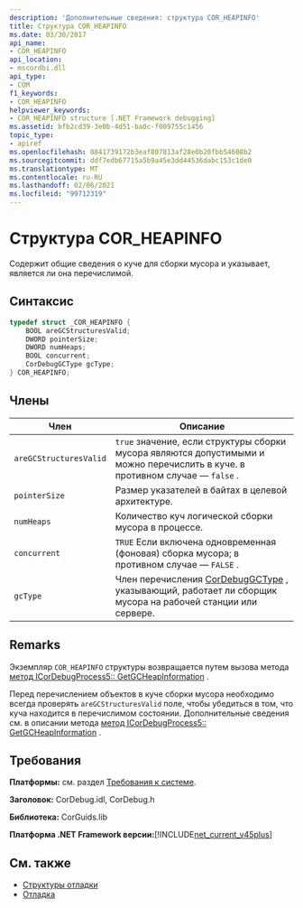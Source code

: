 ```yaml
---
description: 'Дополнительные сведения: структура COR_HEAPINFO'
title: Структура COR_HEAPINFO
ms.date: 03/30/2017
api_name:
- COR_HEAPINFO
api_location:
- mscordbi.dll
api_type:
- COM
f1_keywords:
- COR_HEAPINFO
helpviewer_keywords:
- COR_HEAPINFO structure [.NET Framework debugging]
ms.assetid: bfb2cd39-3e0b-4d51-ba0c-f009755c1456
topic_type:
- apiref
ms.openlocfilehash: 0841739172b3eaf807813af28e0b20fbb54608b2
ms.sourcegitcommit: ddf7edb67715a5b9a45e3dd44536dabc153c1de0
ms.translationtype: MT
ms.contentlocale: ru-RU
ms.lasthandoff: 02/06/2021
ms.locfileid: "99712319"
---
```

# <a name="cor_heapinfo-structure"></a>Структура COR_HEAPINFO

Содержит общие сведения о куче для сборки мусора и указывает, является ли она перечислимой.  
  
## <a name="syntax"></a>Синтаксис  
  
```cpp  
typedef struct _COR_HEAPINFO {  
    BOOL areGCStructuresValid;
    DWORD pointerSize;
    DWORD numHeaps;  
    BOOL concurrent;
    CorDebugGCType gcType;
} COR_HEAPINFO;  
```  
  
## <a name="members"></a>Члены  
  
|Член|Описание|  
|------------|-----------------|  
|`areGCStructuresValid`|`true` значение, если структуры сборки мусора являются допустимыми и можно перечислить в куче. в противном случае — `false` .|  
|`pointerSize`|Размер указателей в байтах в целевой архитектуре.|  
|`numHeaps`|Количество куч логической сборки мусора в процессе.|  
|`concurrent`|`TRUE` Если включена одновременная (фоновая) сборка мусора; в противном случае — `FALSE` .|  
|`gcType`|Член перечисления [CorDebugGCType](cordebuggctype-enumeration.md) , указывающий, работает ли сборщик мусора на рабочей станции или сервере.|  
  
## <a name="remarks"></a>Remarks  

 Экземпляр `COR_HEAPINFO` структуры возвращается путем вызова метода [метод ICorDebugProcess5:: GetGCHeapInformation](icordebugprocess5-getgcheapinformation-method.md) .  
  
 Перед перечислением объектов в куче сборки мусора необходимо всегда проверять `areGCStructuresValid` поле, чтобы убедиться в том, что куча находится в перечислимом состоянии. Дополнительные сведения см. в описании метода [метод ICorDebugProcess5:: GetGCHeapInformation](icordebugprocess5-getgcheapinformation-method.md) .  
  
## <a name="requirements"></a>Требования  

 **Платформы:** см. раздел [Требования к системе](../../get-started/system-requirements.md).  
  
 **Заголовок:** CorDebug.idl, CorDebug.h  
  
 **Библиотека:** CorGuids.lib  
  
 **Платформа .NET Framework версии:**[!INCLUDE[net_current_v45plus](../../../../includes/net-current-v45plus-md.md)]  
  
## <a name="see-also"></a>См. также

- [Структуры отладки](debugging-structures.md)
- [Отладка](index.md)

